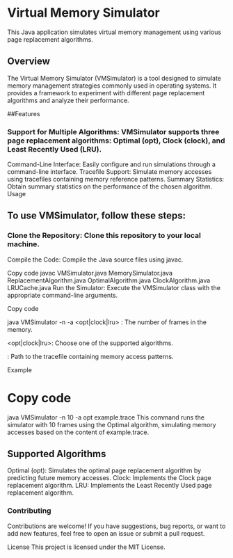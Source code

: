 # Virtual Memory Simulator
This Java application simulates virtual memory management using various page replacement algorithms.

## Overview
The Virtual Memory Simulator (VMSimulator) is a tool designed to simulate memory management strategies commonly used in operating systems. It provides a framework to experiment with different page replacement algorithms and analyze their performance.

##Features

### Support for Multiple Algorithms: VMSimulator supports three page replacement algorithms: Optimal (opt), Clock (clock), and Least Recently Used (LRU).

Command-Line Interface: Easily configure and run simulations through a command-line interface.
Tracefile Support: Simulate memory accesses using tracefiles containing memory reference patterns.
Summary Statistics: Obtain summary statistics on the performance of the chosen algorithm.
Usage

## To use VMSimulator, follow these steps:

### Clone the Repository: Clone this repository to your local machine.
Compile the Code: Compile the Java source files using javac.

Copy code
javac VMSimulator.java MemorySimulator.java ReplacementAlgorithm.java OptimalAlgorithm.java ClockAlgorithm.java LRUCache.java
Run the Simulator: Execute the VMSimulator class with the appropriate command-line arguments.

Copy code

java VMSimulator -n <numframes> -a <opt|clock|lru> <tracefile>
<numframes>: The number of frames in the memory.

<opt|clock|lru>: Choose one of the supported algorithms.

<tracefile>: Path to the tracefile containing memory access patterns.

Example

# Copy code
java VMSimulator -n 10 -a opt example.trace
This command runs the simulator with 10 frames using the Optimal algorithm, simulating memory accesses based on the content of example.trace.

## Supported Algorithms
Optimal (opt): Simulates the optimal page replacement algorithm by predicting future memory accesses.
Clock: Implements the Clock page replacement algorithm.
LRU: Implements the Least Recently Used page replacement algorithm.

### Contributing
Contributions are welcome! If you have suggestions, bug reports, or want to add new features, feel free to open an issue or submit a pull request.

License
This project is licensed under the MIT License.
